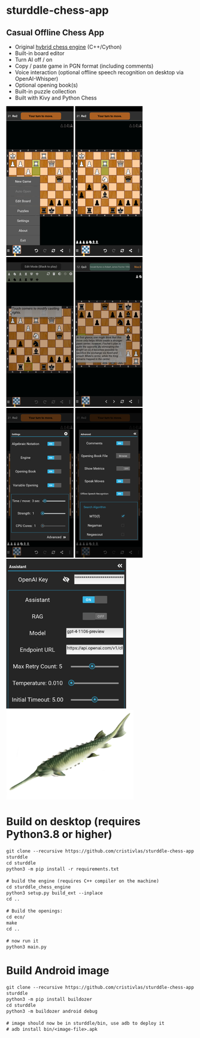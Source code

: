 # sturddle-chess-app
## Casual Offline Chess App
- Original <a href="https://github.com/cristivlas/sturddle-chess-engine">hybrid chess engine</a> (C++/Cython)
- Built-in board editor
- Turn AI off / on
- Copy / paste game in PGN format (including comments)
- Voice interaction (optional offline speech recognition on desktop via OpenAI-Whisper)
- Optional opening book(s)
- Built-in puzzle collection
- Built with Kivy and Python Chess

![Menu](/screenshots/Screenshot_Menu.png?raw=true "Menu")
![Game](/screenshots/Screenshot_Game.png?raw=true "Game")
![Edit](/screenshots/Screenshot_EditMode.png?raw=true "Editor")
![Viewer](/screenshots/Screenshot_PNGViewer.png?raw=true "PGN Viewer")
![Settings](/screenshots/Screenshot_Settings.png?raw=true "Settings")
![Advanced](/screenshots/Screenshot_AdvSettings.png?raw=true "Advanced Settings")
<img src="https://raw.githubusercontent.com/cristivlas/sturddle-chess-app/master/screenshots/Screenshot_assistant.png" height="400px"/>
<a href="https://en.wikipedia.org/wiki/Sturddlefish"><img src="images/sturddlefish.png" height="240px"><a/>
# Build on desktop (requires Python3.8 or higher)

```
git clone --recursive https://github.com/cristivlas/sturddle-chess-app sturddle
cd sturddle
python3 -m pip install -r requirements.txt

# build the engine (requires C++ compiler on the machine)
cd sturddle_chess_engine                                               
python3 setup.py build_ext --inplace 
cd ..

# Build the openings:
cd eco/
make
cd ..

# now run it
python3 main.py
```

# Build Android image
```
git clone --recursive https://github.com/cristivlas/sturddle-chess-app sturddle
python3 -m pip install buildozer
cd sturddle
python3 -m buildozer android debug

# image should now be in sturddle/bin, use adb to deploy it
# adb install bin/<image-file>.apk

```
